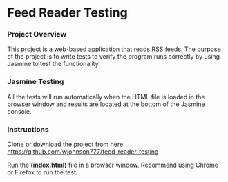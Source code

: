 # Feed Reader Testing

### Project Overview
This project is a web-based application that reads RSS feeds.  The purpose of the project is to write tests to verify the program runs correctly by using Jasmine to test the functionality.

### Jasmine Testing
All the tests will run automatically when the HTML file is loaded in the browser window and results are located at the bottom of the Jasmine console.

### Instructions

Clone or download the project from here: https://github.com/wjohnson777/feed-reader-testing

Run the **(index.html)** file in a browser window. Recommend using Chrome or Firefox to run the test.
